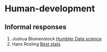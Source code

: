 # Human-development

## Informal responses
1. Joshua Blumenstock [Humbler Data science](blumenstock.html)
2. Hans Rosling [Best stats](rosling.html)
